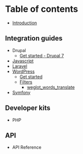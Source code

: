 # Table of contents

* [Introduction](README.md)

## Integration guides

* Drupal
  * [Get started - Drupal 7](drupal/get-started.md)
* [Javascript](javascript.md)
* [Laravel](laravel.md)
* [WordPress](wordpress/README.md)
  * [Get started](wordpress/installation.md)
  * [Filters](wordpress/filters/README.md)
    * [weglot\_words\_translate](wordpress/filters/weglot_words_translate.md)
* [Symfony](symfony.md)

## Developer kits

* PHP

## API

* API Reference

